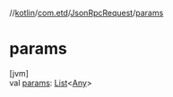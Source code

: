 //[kotlin](../../../index.md)/[com.etd](../index.md)/[JsonRpcRequest](index.md)/[params](params.md)

# params

[jvm]\
val [params](params.md): [List](https://kotlinlang.org/api/latest/jvm/stdlib/kotlin.collections/-list/index.html)&lt;[Any](https://kotlinlang.org/api/latest/jvm/stdlib/kotlin/-any/index.html)&gt;
